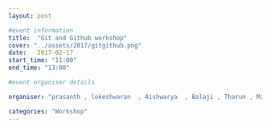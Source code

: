 ```yaml
---
layout: post

#event information
title:  "Git and Github workshop"
cover: "../assets/2017/gitgithub.png"
date:   2017-02-17
start_time: "11:00"
end_time: "13:00"

#event organiser details

organiser: "prasanth , lokeshwaran  , Aishwarya  , Balaji , Tharun , Manoj A , Manoj TL , Rohith"

categories: "Workshop"
---
```



